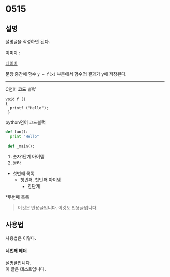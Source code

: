 # 0515

## 설명

설명글을 작성하면 된다.

이미지 : 

[네이버](http://naver.com "네이버연결")


문장 중간에 함수 `y = f(x)` 부분에서 함수의 결과가 y에 저장된다.

****************

C언어 **코드** *블럭*
```
void f ()
{
  printf ("Hello");
 }
```


python언어 코드블럭
```python
def fun():
  print "Hello"
  
 def _main():
  ```

1. 숫자1단계 아이템
  1. 몰라

* 첫번째 목록
  - 첫번째, 첫번째 아이템
    + 한단계 

*두번째 목록
  
  > 이것은 인용글입니다.
  이것도 인용글입니다.
  
  ## 사용법
  
  사용법은 이렇다.
  
  #### 네번째 헤더
  
  설명글입니다.  
  이 글은 테스트입니다.
